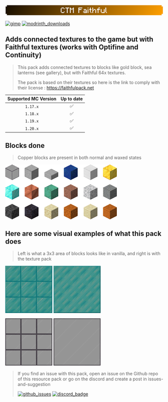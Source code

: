 #

![ctm_banner](../images/banner_ctm_faithful_small.png)

[![gimp](https://img.shields.io/badge/-Made%20with%20GIMP-5C5543?style=for-the-badge&logo=gimp&logoColor=white)](https://www.gimp.org/) [![modrinth_downloads](https://img.shields.io/modrinth/dt/ctm-faithful?color=dc8900&label=ctm%20faithful&logo=modrinth&style=for-the-badge)](https://modrinth.com/resourcepack/ctm-faithful)

## Adds connected textures to the game but with Faithful textures (works with Optifine and Continuity)

> This pack adds connected textures to blocks like gold block, sea lanterns (see gallery), but with Faithful 64x textures.
>
> The pack is based on their textures so here is the link to comply with their license : <https://faithfulpack.net>

| Supported MC Version  | Up to date |
|:---------------------:|:----------:|
|       `1.17.x`        |     ✅     |
|       `1.18.x`        |     ✅     |
|       `1.19.x`        |     ✅     |
|       `1.20.x`        |     ✅     |

## Blocks done

> Copper blocks are present in both normal and waxed states

![img_ctm](../images/batch_ctmf.png)

## Here are some visual examples of what this pack does

> Left is what a 3x3 area of blocks looks like in vanilla, and right is with the texture pack

![img_ctm_off](../images/iso_diamond_off_f.png)
![img_ctm_on](../images/iso_diamond_on_f.png)

![img_ctm2_off](../images/iso_glass_off_f.png)
![img_ctm2_on](../images/iso_glass_on_f.png)

> If you find an issue with this pack, open an issue on the Github repo of this
> resource pack or go on the discord and create a post in issues-and-suggestion
>
>[![github_issues](https://img.shields.io/github/issues/Aeldit/MC-REsource-Packs?color=red&style=for-the-badge&logo=github)](https://github.com/Aeldit/MC-Resource-Packs/issues) [![discord_badge](https://img.shields.io/discord/750243612473819188?color=7289da&label=DISCORD&logo=discord&logoColor=7289da&style=for-the-badge)](https://discord.gg/PcYPpqzhKS)
